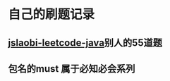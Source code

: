 # 自己的刷题记录
## [jslaobi-leetcode-java](https://github.com/jslaobi/jslaobi-leetcode-java)别人的55道题 
## 包名的must 属于必知必会系列